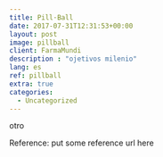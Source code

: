 ```yaml
---
title: Pill·Ball
date: 2017-07-31T12:31:53+00:00
layout: post
image: pillball
client: FarmaMundi
description : "ojetivos milenio"
lang: es
ref: pillball
extra: true
categories:
  - Uncategorized
---
```


otro

<p class="reference">Reference: put some reference url here</p>
